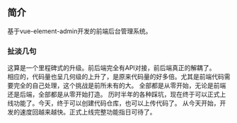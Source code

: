 ## 简介
基于vue-element-admin开发的前端后台管理系统。
### 扯淡几句
这算是一个里程碑式的升级。前后端完全有API对接，前后端真正的解耦了。  
相应的，代码量也呈几何级的上升了，是原来代码量的好多倍。尤其是前端代码需要完全的自己处理，这个挑战是前所未有的大。
全部都是从零开始，无论是前端还是后端，全部都是从零开始打造。
历时半年的各种踩坑，现在终于可以正式上线功能了。今天，终于可以创建代码仓库，也可以上传代码了。
从今天开始，开发的速度回越来越快。正式上线完整功能指日可待了。